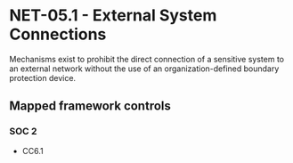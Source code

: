 # NET-05.1 - External System Connections
Mechanisms exist to prohibit the direct connection of a sensitive system to an external network without the use of an organization-defined boundary protection device. 
## Mapped framework controls
### SOC 2
- CC6.1